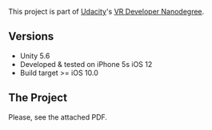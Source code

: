 This project is part of [Udacity](https://www.udacity.com "Udacity - Be in demand")'s [VR Developer Nanodegree](https://www.udacity.com/course/vr-developer-nanodegree--nd017).

## Versions
- Unity 5.6
- Developed & tested on iPhone 5s iOS 12
- Build target >= iOS 10.0

## The Project
Please, see the attached PDF.
